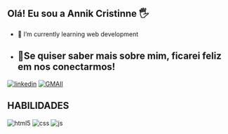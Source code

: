 

## Olá! Eu sou a Annik Cristinne 🖐️

- 🌱 I’m currently learning web development

- ## 🤳Se quiser saber mais sobre mim, ficarei feliz em nos conectarmos!

[![linkedin](https://img.shields.io/badge/LinkedIn-0077B5?style=for-the-badge&logo=linkedin&logoColor=white)](https://www.linkedin.com/in/annik-cristinne-b4455a2bb)
[![GMAIl](https://img.shields.io/badge/Gmail-D14836?style=for-the-badge&logo=gmail&logoColor=white)](https://anniksoares64@gmail.com)


## HABILIDADES

<div style="display: inline_block">
  <img align="center" alt="html5" src="https://img.shields.io/badge/HTML5-E34F26?style=for-the-badge&logo=html5&logoColor=white" />
  <img align="center" alt="css" src="https://img.shields.io/badge/CSS3-1572B6?style=for-the-badge&logo=css3&logoColor=white" />
  <img align="center" alt="js" src="https://img.shields.io/badge/JavaScript-F7DF1E?style=for-the-badge&logo=javascript&logoColor=black" />
 
  

  

